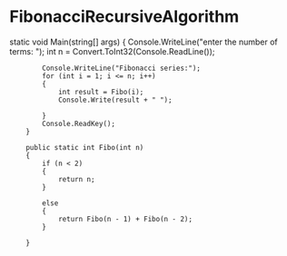 # FibonacciRecursiveAlgorithm

 static void Main(string[] args)
        {
            Console.WriteLine("enter the number of terms: ");
            int n = Convert.ToInt32(Console.ReadLine());

            Console.WriteLine("Fibonacci series:");
            for (int i = 1; i <= n; i++)
            {
                int result = Fibo(i);
                Console.Write(result + " ");

            }
            Console.ReadKey();
        }
        
        public static int Fibo(int n)
        {
            if (n < 2)
            {
                return n;
            }

            else
            {
                return Fibo(n - 1) + Fibo(n - 2);
            }

        }

